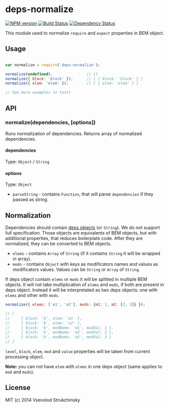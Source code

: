 # deps-normalize

[![NPM version][npm-image]][npm-url] [![Build Status][travis-image]][travis-url] [![Dependency Status][depstat-image]][depstat-url]

This module used to normalize `require` and `expect` properties in BEM object.

## Usage

```js

var normalize = require('deps-normalize');

normalize(undefined);               // []
normalize({ block: 'block' });      // [ { block: 'block' } ]
normalize({ elem: 'elem' });        // [ { elem: 'elem' } ]

// See more examples in tests
```

## API

### normalize(dependencies, [options])

Runs normalization of dependencies. Returns array of normalized dependencies.

#### dependencies
Type: `Object` / `String`

#### options
Type: `Object`

 * `parseString` - contains `Function`, that will parse `dependencies` if they passed as string.

## Normalization

Dependencies should contain [deps objects](http://bem.info/tools/bem/bem-tools/depsjs/) (or `String`). We do not support full specification. Those objects are equivalents of BEM objects, but with additional properties, that reduces boilerplate code. After they are normalized, they can be converted to BEM objects.

 * `elems` - contains `Array` of `String` (if it contains `String` it will be wrapped in array).
 * `mods` - contains `Object` with keys as modificators names and values as modificators values. Values can be `String` or `Array` of `String`.

If deps object contain `elems` or `mods` it will be splitted in multiple BEM objects. It will not take multiplication of `elems` and `mods`, if both are present in deps object. Instead it will be interpretated as two deps objects: one with `elems` and other with `mods`.

```js
normalize({ elems: ['e1', 'e2'], mods: {m1: 1, m2: [2, 3]} });

// [
//     { block: 'b', elem: 'e1' },
//     { block: 'b', elem: 'e2' },
//     { block: 'b', modName: 'm1', modVal: 1 },
//     { block: 'b', modName: 'm2', modVal: 2 },
//     { block: 'b', modName: 'm2', modVal: 3 }
// ]
```

`level`, `block`, `elem`, `mod` and `value` properties will be taken from current processing object.

__Note:__ you can not have `elem` with `elems` in one deps object (same applies to `mod` and `mods`).

## License

MIT (c) 2014 Vsevolod Strukchinsky

[npm-url]: https://npmjs.org/package/deps-normalize
[npm-image]: http://img.shields.io/npm/v/deps-normalize.svg?style=flat

[travis-url]: http://travis-ci.org/floatdrop/deps-normalize
[travis-image]: http://img.shields.io/travis/floatdrop/deps-normalize.svg?branch=master&style=flat

[depstat-url]: https://david-dm.org/floatdrop/deps-normalize
[depstat-image]: http://img.shields.io/david/floatdrop/deps-normalize.svg?style=flat
